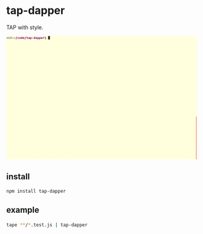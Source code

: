 # tap-dapper

TAP with style.

![tap-dapper](https://raw.githubusercontent.com/m59peacemaker/node-tap-dapper/master/tap-dapper.gif "tap-dapper")

## install

```sh
npm install tap-dapper
```

## example

```sh
tape **/*.test.js | tap-dapper
```
